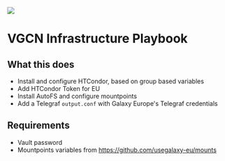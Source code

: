 <a href='https://build.galaxyproject.eu/job/usegalaxy-eu/job/VGCN-Infrastructure-Playbook/'><img src='https://build.galaxyproject.eu/buildStatus/icon?job=usegalaxy-eu%2FVGCN-Infrastructure-Playbook'></a>
# VGCN Infrastructure Playbook
## What this does
- Install and configure HTCondor, based on group based variables
- Add HTCondor Token for EU
- Install AutoFS and configure mountpoints
- Add a Telegraf `output.conf` with Galaxy Europe's Telegraf credentials
## Requirements
- Vault password
- Mountpoints variables from https://github.com/usegalaxy-eu/mounts
